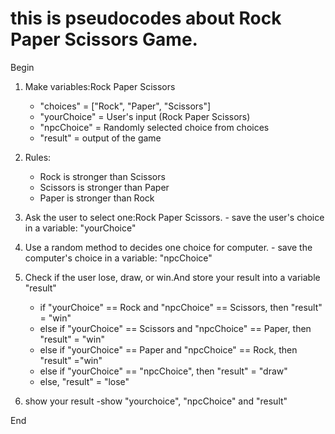 # this is pseudocodes about Rock Paper Scissors Game.

Begin
1. Make variables:Rock Paper Scissors
   - "choices" = ["Rock", "Paper", "Scissors"]
   - "yourChoice" = User's input (Rock Paper Scissors)
   - "npcChoice" = Randomly selected choice from choices
   - "result" = output of the game
   
2. Rules:
    - Rock is stronger than Scissors
    - Scissors is stronger than Paper
    - Paper is stronger than Rock
  
3. Ask the user to select one:Rock Paper Scissors. - save the user's choice in a variable: "yourChoice"

4. Use a random method to decides one choice for computer. - save the computer's choice in a variable: "npcChoice"
   
5. Check if the user lose, draw, or win.And store your result into a variable "result"
   - if "yourChoice" == Rock and "npcChoice" == Scissors, then "result" = "win"
   - else if "yourChoice" == Scissors and "npcChoice" == Paper, then "result" = "win"
   - else if "yourChoice" == Paper and "npcChoice" == Rock, then "result" ="win"
   - else if "yourChoice" == "npcChoice", then "result" = "draw"
   - else, "result" = "lose"

6. show your result
   -show "yourchoice", "npcChoice" and "result"

End